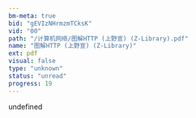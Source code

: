 ```yaml
---
bm-meta: true
bid: "gEVIzNHrmzmTCksK"
vid: "00"
path: "/计算机网络/图解HTTP (上野宣) (Z-Library).pdf"
name: "图解HTTP (上野宣) (Z-Library)"
ext: pdf
visual: false
type: "unknown"
status: "unread"
progress: 19
---
```

undefined